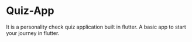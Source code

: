 # Quiz-App
It is a personality check quiz application built in flutter. A basic app to start your journey in flutter.

